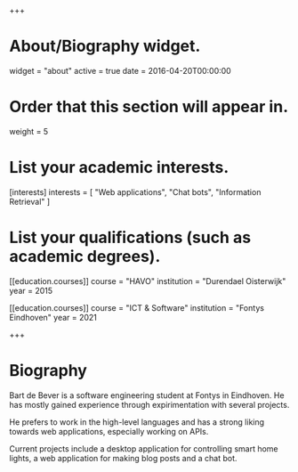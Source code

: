 +++
# About/Biography widget.
widget = "about"
active = true
date = 2016-04-20T00:00:00

# Order that this section will appear in.
weight = 5

# List your academic interests.
[interests]
  interests = [
    "Web applications",
    "Chat bots",
    "Information Retrieval"
  ]

# List your qualifications (such as academic degrees).
[[education.courses]]
  course = "HAVO"
  institution = "Durendael Oisterwijk"
  year = 2015

[[education.courses]]
  course = "ICT & Software"
  institution = "Fontys Eindhoven"
  year = 2021
 
+++

# Biography

Bart de Bever is a software engineering student at Fontys in Eindhoven. He has mostly gained experience through expirimentation with several projects. 

He prefers to work in the high-level languages and has a strong liking towards web applications, especially working on APIs.

Current projects include a desktop application for controlling smart home lights, a web application for making blog posts and a chat bot.